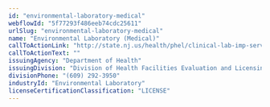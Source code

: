 ```yaml
---
id: "environmental-laboratory-medical"
webflowId: "5f77293f486eeb74cdc25611"
urlSlug: "environmental-laboratory-medical"
name: "Environmental Laboratory (Medical)"
callToActionLink: "http://state.nj.us/health/phel/clinical-lab-imp-services/index.shtml"
callToActionText: ""
issuingAgency: "Department of Health"
issuingDivision: "Division of Health Facilities Evaluation and Licensing, Clinical Laboratory Improvement Service"
divisionPhone: "(609) 292-3950"
industryId: "Environmental Laboratory"
licenseCertificationClassification: "LICENSE"
---
```

